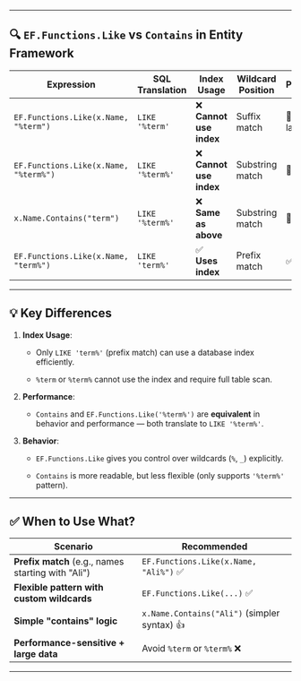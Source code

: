 

---

## 🔍 `EF.Functions.Like` vs `Contains` in Entity Framework

|Expression|SQL Translation|Index Usage|Wildcard Position|Performance|Use Case|
|---|---|---|---|---|---|
|`EF.Functions.Like(x.Name, "%term")`|`LIKE '%term'`|❌ **Cannot use index**|Suffix match|🚫 **Slow** for large data|Ends with `term`|
|`EF.Functions.Like(x.Name, "%term%")`|`LIKE '%term%'`|❌ **Cannot use index**|Substring match|🚫 **Slow**|Contains `term`|
|`x.Name.Contains("term")`|`LIKE '%term%'`|❌ **Same as above**|Substring match|🚫 **Slow**|Contains `term`|
|`EF.Functions.Like(x.Name, "term%")`|`LIKE 'term%'`|✅ **Uses index**|Prefix match|✅ **Fast**|Starts with `term`|

---

## 💡 Key Differences

1. **Index Usage**:
    
    - Only `LIKE 'term%'` (prefix match) can use a database index efficiently.
        
    - `%term` or `%term%` cannot use the index and require full table scan.
        
2. **Performance**:
    
    - `Contains` and `EF.Functions.Like('%term%')` are **equivalent** in behavior and performance — both translate to `LIKE '%term%'`.
        
3. **Behavior**:
    
    - `EF.Functions.Like` gives you control over wildcards (`%`, `_`) explicitly.
        
    - `Contains` is more readable, but less flexible (only supports `'%term%'` pattern).
        

---

## ✅ When to Use What?

|Scenario|Recommended|
|---|---|
|**Prefix match** (e.g., names starting with "Ali")|`EF.Functions.Like(x.Name, "Ali%")` ✅|
|**Flexible pattern with custom wildcards**|`EF.Functions.Like(...)` ✅|
|**Simple "contains" logic**|`x.Name.Contains("Ali")` (simpler syntax) 👍|
|**Performance-sensitive + large data**|Avoid `%term` or `%term%` ❌|

---

